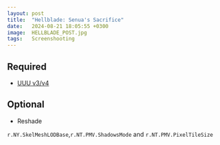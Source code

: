 ```yaml
---
layout: post
title:  "Hellblade: Senua's Sacrifice"
date:   2024-08-21 18:05:55 +0300
image:  HELLBLADE_POST.jpg
tags:   Screenshooting
---
```


## Required
* [UUU v3/v4](https://framedsc.com/GeneralGuides/universal_ue4_consoleunlocker.htm)

## Optional
* Reshade

`r.NY.SkelMeshLODBase`,`r.NT.PMV.ShadowsMode` and `r.NT.PMV.PixelTileSize`
